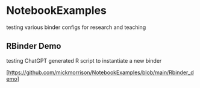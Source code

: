 # NotebookExamples
testing various binder configs for research and teaching

## RBinder Demo
testing ChatGPT generated R script to instantiate a new binder

[https://github.com/mickmorrison/NotebookExamples/blob/main/Rbinder_demo]

